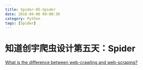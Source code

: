 ```yaml
---
title: Spider-05-Spider
date: 2016-04-06 09:00:36
category: Python
tags: [Spider]
---
```


# 知道创宇爬虫设计第五天：Spider

[What is the difference between web-crawling and web-scraping?](http://stackoverflow.com/questions/4327392/what-is-the-difference-between-web-crawling-and-web-scraping)

